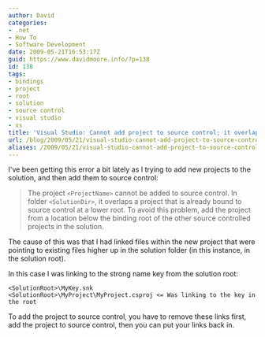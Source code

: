 ```yaml
---
author: David
categories:
- .net
- How To
- Software Development
date: 2009-05-21T16:53:17Z
guid: https://www.davidmoore.info/?p=138
id: 138
tags:
- bindings
- project
- root
- solution
- source control
- visual studio
- vs
title: 'Visual Studio: Cannot add project to source control; it overlaps a project that is already bound to source control at a lower root'
url: /blog/2009/05/21/visual-studio-cannot-add-project-to-source-control-it-overlaps-a-project-that-is-already-bound-to-source-control-at-a-lower-root/
aliases: /2009/05/21/visual-studio-cannot-add-project-to-source-control-it-overlaps-a-project-that-is-already-bound-to-source-control-at-a-lower-root/
---
```


I've been getting this error a bit lately as I trying to add new projects to the solution, and then add them to source control:

> The project `<ProjectName>` cannot be added to source control. In folder `<SolutionDir>`, it overlaps a project that is already bound to source control at a lower root.
> To avoid this problem, add the project from a location below the binding root of the other source controlled projects in the solution.

The cause of this was that I had linked files within the new project that were pointing to existing files higher up in the solution folder (in this instance, in the solution root).

In this case I was linking to the strong name key from the solution root:

```raw
<SolutionRoot>\MyKey.snk
<SolutionRoot>\MyProject\MyProject.csproj <= Was linking to the key in the root
```

To add the project to source control, you have to remove these links first, add the project to source control, then you can put your links back in.

